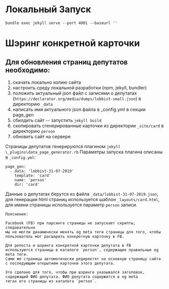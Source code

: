 # Локальный Запуск
`bundle exec jekyll serve --port 4001 --baseurl ''`

# Шэринг конкретной карточки
## Для обновления страниц депутатов необходимо:
1. скачать локально копию сайта 
2. настроить среду локальной разработки (npm, jekyll, bundler)
3. положить актуальный json файл с записями о депутатах (`https://declarator.org/media/dumps/lobbist-small.json`) в директорию `_data`
4. написать имя актуального json файла в _config.yml в секции page_gen
5. сбилдить сайт -- запустить `jekyll build`
6. скопировать сгенерированные карточки из директории `_site/card` в директорию `person`
7. обновить сайт на сервере

Страницы депутатов генерируются плагином  `jekyll` `\_plugins\data_page_generator.rb`
Параметры запуска плагина описаны в `_config.yml`:
```
page_gen:
  - data: 'lobbist-31-07-2019'  
    template: 'card' 
    name: 'person'   
    dir: 'card'
```   

Данные о депутатах берутся из файла `_data/lobbist-31-07-2019.json`, 
для генерации html страниц используется шаблон `_layouts/card.html`,
для имени страницы используется параметр `person` записи.

```
Пояснения:

Facebook (FB) при парсинге страницы не запускает скрипты, следовательно
мы не могли динамически менять og meta теги страницы для того, чтобы 
пользователь мог расшарить конкретную карточку в FB.

Для репоста и шэринга конкретной карточки депутата в FB 
используются страницы в каталоге `person`, содержащие правильные og meta теги.
Сами же страницы автоматически редиректят на основную страницу сайта 
с последующим открытием карточки этого депутата. 

Это сделано для того, чтобы при шэринге указывался заголовок, 
содержащий ФИО депутата. ФИО депутата содержится в og meta 
тегах его страницы из каталога `person`.
```

 